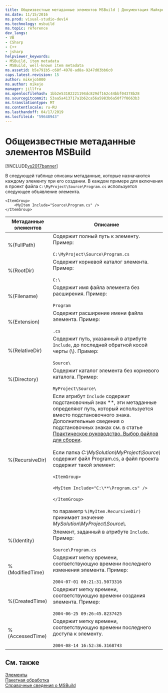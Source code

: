 ```yaml
---
title: Общеизвестные метаданные элементов MSBuild | Документация Майкрософт
ms.date: 11/15/2016
ms.prod: visual-studio-dev14
ms.technology: msbuild
ms.topic: reference
dev_langs:
- VB
- CSharp
- C++
- jsharp
helpviewer_keywords:
- MSBuild, item metadata
- MSBuild, well-known item metadata
ms.assetid: b5e791b5-c68f-4978-ad8a-9247d03bb6c0
caps.latest.revision: 15
author: mikejo5000
ms.author: mikejo
manager: jillfra
ms.openlocfilehash: 1bb2e53102221194dc829df162c44bbf04378b28
ms.sourcegitcommit: 53aa5a413717a1b62ca56a5983b6a50f7f0663b3
ms.translationtype: MT
ms.contentlocale: ru-RU
ms.lasthandoff: 04/17/2019
ms.locfileid: "59648943"
---
```

# <a name="msbuild-well-known-item-metadata"></a>Общеизвестные метаданные элементов MSBuild
[!INCLUDE[vs2017banner](../includes/vs2017banner.md)]

В следующей таблице описаны метаданные, которые назначаются каждому элементу при его создании. В каждом примере для включения в проект файла `C:\MyProject\Source\Program.cs` используется следующее объявление элемента.  
  
```  
<ItemGroup>  
    <MyItem Include="Source\Program.cs" />  
</ItemGroup>  
```  
  
|Метаданные элементов|Описание|  
|-------------------|-----------------|  
|%(FullPath)|Содержит полный путь к элементу. Пример:<br /><br /> `C:\MyProject\Source\Program.cs`|  
|%(RootDir)|Содержит корневой каталог элемента. Пример:<br /><br /> `C:\`|  
|%(Filename)|Содержит имя файла элемента без расширения. Пример:<br /><br /> `Program`|  
|%(Extension)|Содержит расширение имени файла элемента. Пример:<br /><br /> `.cs`|  
|%(RelativeDir)|Содержит путь, указанный в атрибуте `Include`, до последней обратной косой черты (\\). Пример:<br /><br /> `Source\`|  
|%(Directory)|Содержит каталог элемента без корневого каталога. Пример:<br /><br /> `MyProject\Source\`|  
|%(RecursiveDir)|Если атрибут `Include` содержит подстановочный знак \*\*, эти метаданные определяют путь, который используется вместо подстановочного знака. Дополнительные сведения о подстановочных знаках см. в статье [Практическое руководство. Выбор файлов для сборки](../msbuild/how-to-select-the-files-to-build.md).<br /><br /> Если папка *C:\MySolution\MyProject\Source\\*  содержит файл Program.cs, а файл проекта содержит такой элемент:<br /><br /> `<ItemGroup>`<br /><br /> `<MyItem Include="C:\**\Program.cs" />`<br /><br /> `</ItemGroup>`<br /><br /> то параметр `%(MyItem.RecursiveDir)` принимает значение *MySolution\MyProject\Source\\*.|  
|%(Identity)|Элемент, заданный в атрибуте `Include`. Пример:<br /><br /> `Source\Program.cs`|  
|%(ModifiedTime)|Содержит метку времени, соответствующую времени последнего изменения элемента. Пример:<br /><br /> `2004-07-01 00:21:31.5073316`|  
|%(CreatedTime)|Содержит метку времени, соответствующую времени создания элемента. Пример:<br /><br /> `2004-06-25 09:26:45.8237425`|  
|%(AccessedTime)|Содержит метку времени, соответствующую времени последнего доступа к элементу.<br /><br /> `2004-08-14 16:52:36.3168743`|  
  
## <a name="see-also"></a>См. также  
 [Элементы](../msbuild/msbuild-items.md)   
 [Пакетная обработка](../msbuild/msbuild-batching.md)   
 [Справочные сведения о MSBuild](../msbuild/msbuild-reference.md)
